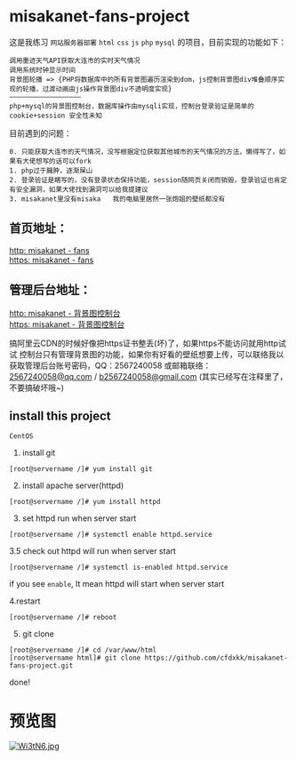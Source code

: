 # misakanet-fans-project
这是我练习 `网站服务器部署` `html` `css` `js` `php` `mysql` 的项目，目前实现的功能如下：
```
调用墨迹天气API获取大连市的实时天气情况
调用系统时钟显示时间
背景图轮播 => {PHP将数据库中的所有背景图遍历渲染到dom，js控制背景图div堆叠顺序实现的轮播，过渡动画由js操作背景图div不透明度实现}
——————————————————
php+mysql的背景图控制台，数据库操作由mysqli实现，控制台登录验证是简单的 cookie+session 安全性未知
```

目前遇到的问题：
```
0. 只能获取大连市的天气情况，没写根据定位获取其他城市的天气情况的方法，懒得写了，如果有大佬想写的话可以fork
1. php过于臃肿，逐渐屎山
2. 登录验证是瞎写的，没有登录状态保持功能，session随网页关闭而销毁，登录验证也肯定有安全漏洞，如果大佬找到漏洞可以给我提建议
3. misakanet里没有misaka   我的电脑里居然一张炮姐的壁纸都没有
```

## 首页地址：
[http: misakanet - fans](http://www.misakanet.fans/)  
[https: misakanet - fans](https://www.misakanet.fans/)
## 管理后台地址：
[http: misakanet - 背景图控制台](http://www.misakanet.fans/bgImgConsolePad.php)  
[https: misakanet - 背景图控制台](https://www.misakanet.fans/bgImgConsolePad.php)

搞阿里云CDN的时候好像把https证书整丢(坏)了，如果https不能访问就用http试试
控制台只有管理背景图的功能，如果你有好看的壁纸想要上传，可以联络我以获取管理后台账号密码，QQ：2567240058 或邮箱联络：2567240058@qq.com / b2567240058@gmail.com
(其实已经写在注释里了，不要搞破坏哦~)

## install this project

`CentOS`
1. install git
```
[root@servername /]# yum install git
```
2. install apache server(httpd)
```
[root@servername /]# yum install httpd
```
3. set httpd run when server start 
```
[root@servername /]# systemctl enable httpd.service
```
3.5 check out httpd will run when server start
```
[root@servername /]# systemctl is-enabled httpd.service

```
if you see `enable`, It mean httpd will start when server start

4.restart
```
[root@servername /]# reboot
```

5. git clone
```
[root@servername /]# cd /var/www/html
[root@servername html]# git clone https://github.com/cfdxkk/misakanet-fans-project.git
```

done!

# 预览图
[![Wi3tN6.jpg](https://z3.ax1x.com/2021/07/12/Wi3tN6.jpg)](https://imgtu.com/i/Wi3tN6)
